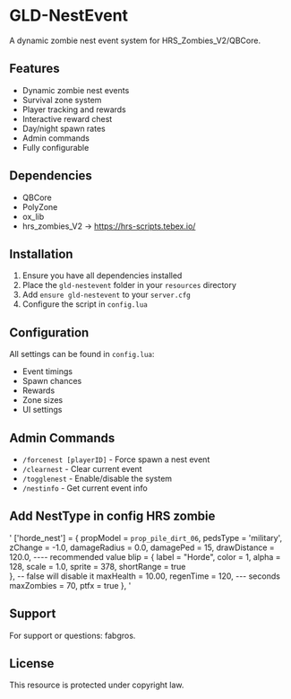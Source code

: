 # GLD-NestEvent

A dynamic zombie nest event system for HRS_Zombies_V2/QBCore.

## Features

- Dynamic zombie nest events
- Survival zone system
- Player tracking and rewards
- Interactive reward chest
- Day/night spawn rates
- Admin commands
- Fully configurable

## Dependencies

- QBCore
- PolyZone
- ox_lib
- hrs_zombies_V2 -> https://hrs-scripts.tebex.io/

## Installation

1. Ensure you have all dependencies installed
2. Place the `gld-nestevent` folder in your `resources` directory
3. Add `ensure gld-nestevent` to your `server.cfg`
4. Configure the script in `config.lua`

## Configuration

All settings can be found in `config.lua`:
- Event timings
- Spawn chances
- Rewards
- Zone sizes
- UI settings

## Admin Commands

- `/forcenest [playerID]` - Force spawn a nest event
- `/clearnest` - Clear current event
- `/togglenest` - Enable/disable the system
- `/nestinfo` - Get current event info

## Add NestType in config HRS zombie
' ['horde_nest'] = {
        propModel = `prop_pile_dirt_06`,
        pedsType = 'military',
        zChange = -1.0,
        damageRadius = 0.0,
        damagePed = 15,
        drawDistance = 120.0, ---- recommended value
        blip = {
            label = "Horde",
            color = 1,
            alpha = 128,
            scale = 1.0,
            sprite = 378,
            shortRange = true  
        }, -- false will disable it
        maxHealth = 10.00,
        regenTime = 120, --- seconds
        maxZombies = 70,
        ptfx = true
    }, '

## Support

For support or questions: fabgros.

## License

This resource is protected under copyright law.
